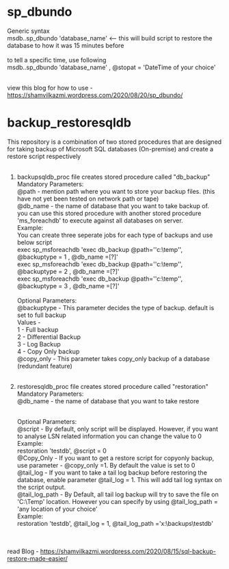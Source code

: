 # sp_dbundo

Generic syntax <br>
msdb..sp_dbundo 'database_name' <-- this will build script to restore the database to how it was 15 minutes before <br><br>
to tell a specific time, use following <br>
msdb..sp_dbundo 'database_name' , @stopat = 'DateTime of your choice'<br><br>

view this blog for how to use - <br>
https://shamvilkazmi.wordpress.com/2020/08/20/sp_dbundo/



# backup_restoresqldb
This repository is a combination of two stored procedures that are designed for taking backup of Microsoft SQL databases (On-premise) and create a restore script respectively<br><br>

1. backupsqldb_proc file creates stored procedure called "db_backup"<br>
 <tab>   Mandatory Parameters:<br>
      @path - mention path where you want to store your backup files. (this have not yet been tested on network path or tape)<br>
      @db_name - the name of database that you want to take backup of.<br>
                 you can use this stored procedure with another stored procedure 'ms_foreachdb' to execute against all databases on server.<br>
                      Example:<br>
                        You can create three seperate jobs for each type of backups and use below script<br>
                            exec sp_msforeachdb 'exec db_backup @path=''c:\temp\'', @backuptype = 1 , @db_name =[?]'<br>
                            exec sp_msforeachdb 'exec db_backup @path=''c:\temp\'', @backuptype = 2 , @db_name =[?]'<br>
                            exec sp_msforeachdb 'exec db_backup @path=''c:\temp\'', @backuptype = 3 , @db_name =[?]'<br><br>
    Optional Parameters:<br>
      @backuptype - This parameter decides the type of backup. default is set to full backup<br>
          Values -<br>
           1 - Full backup<br>
           2 - Differential Backup<br>
           3 - Log Backup<br>
           4 - Copy Only backup<br>
      @copy_only - This parameter takes copy_only backup of a database (redundant feature)<br><br>
   
   
2. restoresqldb_proc file creates stored procedure called "restoration"<br>
    Mandatory Parameters:<br>
      @db_name - the name of database that you want to take restore<br><br>
                 
    Optional Parameters:<br>
      @script - By default, only script will be displayed. However, if you want to analyse LSN related information you can change the value to 0<br>
                Example:<br>
                          restoration 'testdb', @script = 0<br>
      @Copy_Only - If you want to get a restore script for copyonly backup, use parameter - @copy_only =1. By default the value is set to 0<br>
      @tail_log - If you want to take a tail log backup before restoring the database, enable parameter @tail_log = 1. This will add tail log syntax on the script output.<br>
      @tail_log_path -  By Default, all tail log backup will try to save the file on 'C:\Temp\' location. However you can specify by using @tail_log_path = 'any location of your choice'<br>
      Example:<br>
        restoration 'testdb', @tail_log = 1, @tail_log_path ='x:\backups\testdb\'<br><br><br>
        
      
read Blog - https://shamvilkazmi.wordpress.com/2020/08/15/sql-backup-restore-made-easier/
